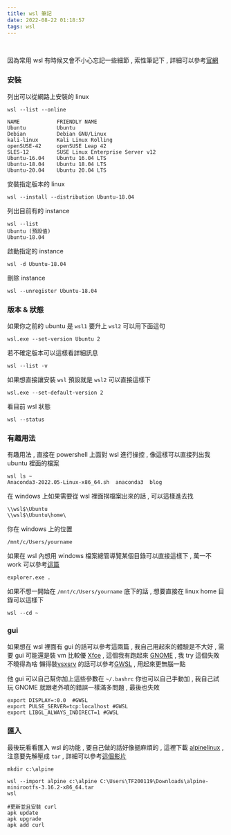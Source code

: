 ```yaml
---
title: wsl 筆記
date: 2022-08-22 01:18:57
tags: wsl
---
```

&nbsp;
<!-- more -->

因為常用 wsl 有時候又會不小心忘記一些細節 , 索性筆記下 , 詳細可以參考[官網](https://docs.microsoft.com/zh-tw/windows/wsl/install)

### 安裝
列出可以從網路上安裝的 linux
```
wsl --list --online

NAME            FRIENDLY NAME
Ubuntu          Ubuntu
Debian          Debian GNU/Linux
kali-linux      Kali Linux Rolling
openSUSE-42     openSUSE Leap 42
SLES-12         SUSE Linux Enterprise Server v12
Ubuntu-16.04    Ubuntu 16.04 LTS
Ubuntu-18.04    Ubuntu 18.04 LTS
Ubuntu-20.04    Ubuntu 20.04 LTS
```

安裝指定版本的 linux
```
wsl --install --distribution Ubuntu-18.04
```

列出目前有的 instance
```
wsl --list
Ubuntu (預設值)
Ubuntu-18.04
```

啟動指定的 instance
```
wsl -d Ubuntu-18.04
```

刪除 instance
```
wsl --unregister Ubuntu-18.04
```


### 版本 & 狀態

如果你之前的 ubuntu 是 `wsl1` 要升上 `wsl2` 可以用下面這句
```
wsl.exe --set-version Ubuntu 2
```

若不確定版本可以這樣看詳細訊息
```
wsl --list -v
```


如果想直接讓安裝 `wsl` 預設就是 `wsl2` 可以直接這樣下
```
wsl.exe --set-default-version 2
```

看目前 wsl 狀態
```
wsl --status
```

### 有趣用法

有趣用法 , 直接在 powershell 上面對 wsl 進行操控 , 像這樣可以直接列出我 ubuntu 裡面的檔案
```
wsl ls ~
Anaconda3-2022.05-Linux-x86_64.sh  anaconda3  blog
```

在 windows 上如果需要從 wsl 裡面撈檔案出來的話 , 可以這樣進去找
```
\\wsl$\Ubuntu
\\wsl$\Ubuntu\home\
```

你在 windows 上的位置
```
/mnt/c/Users/yourname
```

如果在 wsl 內想用 windows 檔案總管導覽某個目錄可以直接這樣下 , 萬一不 work 可以參考[這篇](https://stackoverflow.com/questions/63753322/opening-the-file-explorer-from-wsl2-debian)
```
explorer.exe .
```

如果不想一開始在 `/mnt/c/Users/yourname` 底下的話 , 想要直接在 linux home 目錄可以這樣下
```
wsl --cd ~
```

### gui
如果想在 wsl 裡面有 gui 的話可以參考這兩篇 , 我自己用起來的體驗是不大好 , 需要 gui 可能還是裝 vm 比較優
[Xfce](https://github.com/QMonkey/wsl-tutorial/blob/master/README.wsl2.md) , 這個我有跑起來
[GNOME](https://gist.github.com/Ta180m/e1471413f62e3ed94e72001d42e77e22) , 我 try 這個失敗不曉得為啥
懶得裝[vsxsrv](https://sourceforge.net/projects/vcxsrv/) 的話可以參考[GWSL](https://opticos.github.io/gwsl/) , 用起來更無腦一點

他 gui 可以自己幫你加上這些參數在 `~/.bashrc` 你也可以自己手動加 , 我自己試玩 GNOME 就跟老外噴的錯誤一樣滿多問題 , 最後也失敗
```
export DISPLAY=:0.0  #GWSL
export PULSE_SERVER=tcp:localhost #GWSL
export LIBGL_ALWAYS_INDIRECT=1 #GWSL
```

### 匯入
最後玩看看匯入 wsl 的功能 , 要自己做的話好像挺麻煩的 , 這裡下載 [alpinelinux](https://dl-cdn.alpinelinux.org/alpine/v3.16/releases/x86_64/alpine-minirootfs-3.16.2-x86_64.tar.gz) , 注意要先解壓成 `tar` , 詳細可以參考[這個影片](https://www.youtube.com/watch?v=KtN6sNJlQrA)
```
mkdir c:\alpine

wsl --import alpine c:\alpine C:\Users\TF200119\Downloads\alpine-minirootfs-3.16.2-x86_64.tar
wsl

#更新並且安裝 curl
apk update
apk upgrade
apk add curl
```
